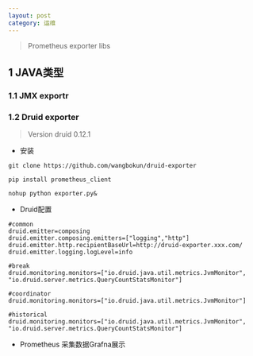 ```yaml
---
layout: post
category: 运维
---
```


> Prometheus exporter libs

## 1 JAVA类型
### 1.1 JMX exportr
### 1.2 Druid exporter
> Version druid 0.12.1

- 安装

```
git clone https://github.com/wangbokun/druid-exporter

pip install prometheus_client

nohup python exporter.py&
```
- Druid配置

```
#common
druid.emitter=composing
druid.emitter.composing.emitters=["logging","http"]
druid.emitter.http.recipientBaseUrl=http://druid-exporter.xxx.com/
druid.emitter.logging.logLevel=info

#break
druid.monitoring.monitors=["io.druid.java.util.metrics.JvmMonitor", "io.druid.server.metrics.QueryCountStatsMonitor"]

#coordinator
druid.monitoring.monitors=["io.druid.java.util.metrics.JvmMonitor"]

#historical
druid.monitoring.monitors=["io.druid.java.util.metrics.JvmMonitor", "io.druid.server.metrics.QueryCountStatsMonitor"]
```
- Prometheus 采集数据Grafna展示



